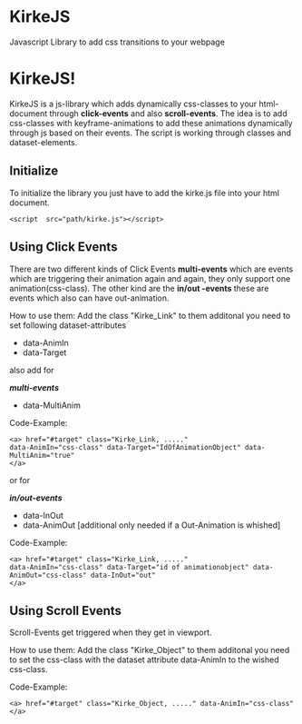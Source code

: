 # KirkeJS
Javascript Library to add css transitions to your webpage

# KirkeJS!

KirkeJS is a js-library which adds dynamically css-classes to your html-document through **click-events** and also **scroll-events**.  The idea is to add css-classes with keyframe-animations to add these animations dynamically through js based on their events. The script is working through classes and dataset-elements.

## Initialize

To initialize the library you just have to add the kirke.js file into your html document.

    <script  src="path/kirke.js"></script>

## Using Click Events

There are two different kinds of Click Events **multi-events** which are events which are triggering their animation again and again, they only support one animation(css-class). The other kind are the **in/out -events** these are events which also can have out-animation.

How to use them:
Add the class "Kirke_Link" to them additonal you need to set following dataset-attributes

 - data-AnimIn
 - data-Target

also add for

***multi-events***

 - data-MultiAnim
 
 Code-Example:
 
    <a> href="#target" class="Kirke_Link, ....." 
    data-AnimIn="css-class" data-Target="IdOfAnimationObject" data-MultiAnim="true"
    </a>

 

or for

***in/out-events***

 - data-InOut
 - data-AnimOut [additional only needed if a Out-Animation is whished]
 
 Code-Example:

    <a> href="#target" class="Kirke_Link, ....."
    data-AnimIn="css-class" data-Target="id of animationobject" data-AnimOut="css-class" data-InOut="out"  
    </a>
    
## Using Scroll Events

Scroll-Events get triggered when they get in viewport.

How to use them:
Add the class "Kirke_Object" to them additonal you need to set the css-class with the dataset attribute
data-AnimIn to the wished css-class.

Code-Example:

    <a> href="#target" class="Kirke_Object, ....." data-AnimIn="css-class" </a>



